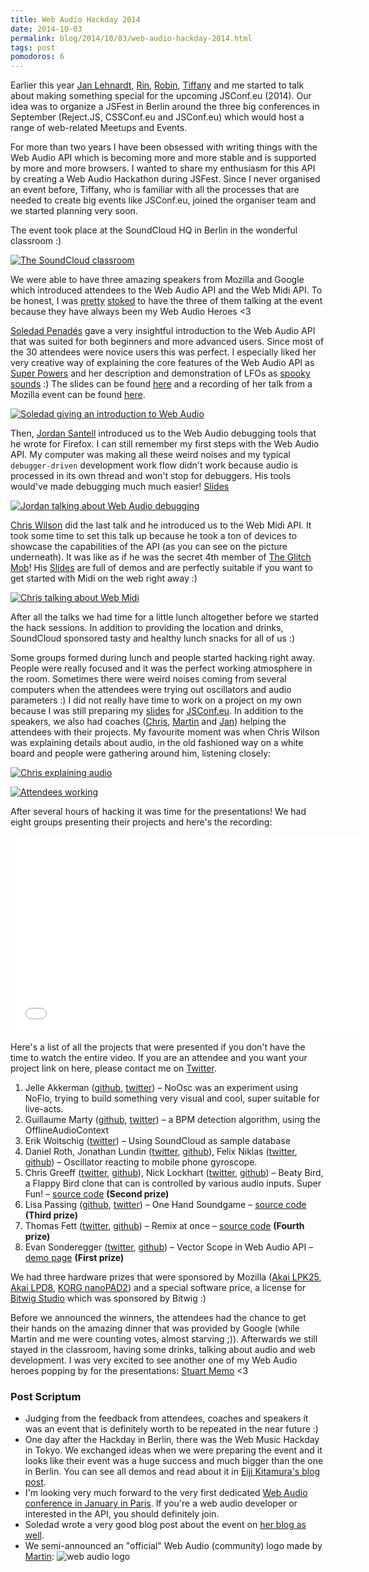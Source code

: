 ```yaml
---
title: Web Audio Hackday 2014
date: 2014-10-03
permalink: blog/2014/10/03/web-audio-hackday-2014.html
tags: post
pomodoros: 6
---
```


Earlier this year [Jan Lehnardt](https://twitter.com/janl), [Rin](https://twitter.com/rinpaku), [Robin](https://twitter.com/rmehner), [Tiffany](https://twitter.com/theophani) and me started to talk about making something special for the upcoming JSConf.eu (2014). Our idea was to organize a JSFest in Berlin around the three big conferences in September (Reject.JS, CSSConf.eu and JSConf.eu) which would host a range of web-related Meetups and Events.

For more than two years I have been obsessed with writing things with the Web Audio API which is becoming more and more stable and is supported by more and more browsers. I wanted to share my enthusiasm for this API by creating a Web Audio Hackathon during JSFest. Since I never organised an event before, Tiffany, who is familiar with all the processes that are needed to create big events like JSConf.eu, joined the organiser team and we started planning very soon.

The event took place at the SoundCloud HQ in Berlin in the wonderful classroom :)

[![The SoundCloud classroom](everybodyworking3.jpg)](everybodyworking3.jpg)

We were able to have three amazing speakers from Mozilla and Google which introduced attendees to the Web Audio API and the Web Midi API. To be honest, I was [pretty](https://twitter.com/thedeftone/status/498877909525090304) [stoked](https://twitter.com/thedeftone/status/497779074585329664) to have the three of them talking at the event because they have always been my Web Audio Heroes <3

[Soledad Penadés](https://twitter.com/supersole) gave a very insightful introduction to the Web Audio API that was suited for both beginners and more advanced users. Since most of the 30 attendees were novice users this was perfect. I especially liked her very creative way of explaining the core features of the Web Audio API as [Super Powers](http://soledadpenades.com/files/t/berlin-webaudio-hackday-2014/#38) and her description and demonstration of LFOs as [spooky sounds](http://soledadpenades.com/files/t/berlin-webaudio-hackday-2014/#54) :) The slides can be found [here](http://soledadpenades.com/files/t/berlin-webaudio-hackday-2014/) and a recording of her talk from a Mozilla event can be found [here](https://air.mozilla.org/introduction-to-web-audio/).

[![Soledad giving an introduction to Web Audio](soletalking.jpg)](soletalking.jpg)

Then, [Jordan Santell](https://twitter.com/jsantell) introduced us to the Web Audio debugging tools that he wrote for Firefox. I can still remember my first steps with the Web Audio API. My computer was making all these weird noises and my typical `debugger-driven` development work flow didn't work because audio is processed in its own thread and won't stop for debuggers. His tools would've made debugging much much easier! [Slides](http://jsantell.github.io/web-audio-tools-presentation/)

[![Jordan talking about Web Audio debugging](jordantalking.jpg)](jordantalking.jpg)

[Chris Wilson](https://twitter.com/cwilso) did the last talk and he introduced us to the Web Midi API. It took some time to set this talk up because he took a ton of devices to showcase the capabilities of the API (as you can see on the picture underneath). It was like as if he was the secret 4th member of [The Glitch Mob](https://soundcloud.com/theglitchmob)! His [Slides](http://webaudiodemos.appspot.com/slides/webmidi.html) are full of demos and are perfectly suitable if you want to get started with Midi on the web right away :)

[![Chris talking about Web Midi](christalking.jpg)](christalking.jpg)

After all the talks we had time for a little lunch altogether before we started the hack sessions. In addition to providing the location and drinks, SoundCloud sponsored tasty and healthy lunch snacks for all of us :)

Some groups formed during lunch and people started hacking right away. People were really focused and it was the perfect working atmosphere in the room. Sometimes there were weird noises coming from several computers when the attendees were trying out oscillators and audio parameters :) I did not really have time to work on a project on my own because I was still preparing my [slides](http://janmonschke.com/JSConf2014/) for [JSConf.eu](http://2014.jsconf.eu/speakers/#/speakers/jan-monschke-using-the-web-for-music-production-and-for-live-performances). In addition to the speakers, we also had coaches ([Chris](https://github.com/chrisguttandin), [Martin](https://twitter.com/woodworker) and [Jan](https://twitter.com/halfbyte)) helping the attendees with their projects. My favourite moment was when Chris Wilson was explaining details about audio, in the old fashioned way on a white board and people were gathering around him, listening closely:

[![Chris explaining audio](chriswilsonexplainingthings.jpg)](chriswilsonexplainingthings.jpg)

[![Attendees working](everybodyworking2.jpg)](everybodyworking2.jpg)

After several hours of hacking it was time for the presentations! We had eight groups presenting their projects and here's the recording:

<iframe class="video-embed" width="560" height="315" src="//www.youtube.com/embed/atJgvEBn6qg" frameborder="0" allowfullscreen loading="lazy" title="Video of the hackday demos"></iframe>

Here's a list of all the projects that were presented if you don't have the time to watch the entire video. If you are an attendee and you want your project link on here, please contact me on [Twitter](https://twitter.com/thedeftone).

1. Jelle Akkerman ([github](https://github.com/jellea), [twitter](https://twitter.com/jellea)) – NoOsc was an experiment using NoFlo, trying to build something very visual and cool, super suitable for live-acts.
2. Guillaume Marty ([github](https://github.com/gmarty), [twitter](https://twitter.com/g_marty)) – a BPM detection algorithm, using the OfflineAudioContext
3. Erik Woitschig ([twitter](https://twitter.com/iam_bnz)) – Using SoundCloud as sample database
4. Daniel Roth, Jonathan Lundin ([twitter](https://twitter.com/mr_lundis), [github](https://github.com/mrlundis)), Felix Niklas ([twitter](https://twitter.com/mrflix), [github](https://github.com/mrflix)) – Oscillator reacting to mobile phone gyroscope.
5. Chris Greeff ([twitter](https://twitter.com/greevz), [github](https://github.com/chrisgreeff)), Nick Lockhart ([twitter](https://twitter.com/nickolockhart), [github](https://github.com/N1ck)) – Beaty Bird, a Flappy Bird clone that can is controlled by various audio inputs. Super Fun! – [source code](https://github.com/N1ck/beaty-bird) **(Second prize)**
6. Lisa Passing ([github](https://github.com/lislis), [twitter](https://twitter.com/lisapassing)) – One Hand Soundgame – [source code](https://github.com/lislis/onehandsoundgame) **(Third prize)**
7. Thomas Fett ([twitter](https://twitter.com/FettThomas), [github](https://github.com/ThomasFett)) – Remix at once – [source code](https://github.com/kollektivpp/remix-at-once) **(Fourth prize)**
8. Evan Sonderegger ([twitter](https://twitter.com/esonderegger), [github](https://github.com/esonderegger)) – Vector Scope in Web Audio API – [demo page](http://webaudiometers.rpy.xyz/#) **(First prize)**

We had three hardware prizes that were sponsored by Mozilla ([Akai LPK25](http://www.amazon.de/gp/product/B002M8GBDI/ref=oh_aui_detailpage_o02_s00?ie=UTF8&psc=1), [Akai LPD8](http://www.amazon.de/gp/product/B002M8EEW8/ref=oh_aui_detailpage_o01_s00?ie=UTF8&psc=1), [KORG nanoPAD2](http://www.amazon.de/gp/product/B004M8YPKM/ref=oh_aui_detailpage_o00_s00?ie=UTF8&psc=1)) and a special software price, a license for [Bitwig Studio](https://www.bitwig.com/en/bitwig-studio/overview.html) which was sponsored by Bitwig :)

Before we announced the winners, the attendees had the chance to get their hands on the amazing dinner that was provided by Google (while Martin and me were counting votes, almost starving ;)). Afterwards we still stayed in the classroom, having some drinks, talking about audio and web development. I was very excited to see another one of my Web Audio heroes popping by for the presentations: [Stuart Memo](https://twitter.com/stuartmemo) <3

### Post Scriptum

- Judging from the feedback from attendees, coaches and speakers it was an event that is definitely worth to be repeated in the near future :)
- One day after the Hackday in Berlin, there was the Web Music Hackday in Tokyo. We exchanged ideas when we were preparing the event and it looks like their event was a huge success and much bigger than the one in Berlin. You can see all demos and read about it in [Eiji Kitamura's blog post](http://blog.agektmr.com/2014/09/event-report-web-music-hackathon-3.html).
- I'm looking very much forward to the very first dedicated [Web Audio conference in January in Paris](http://wac.ircam.fr/). If you're a web audio developer or interested in the API, you should definitely join.
- Soledad wrote a very good blog post about the event on [her blog as well](http://soledadpenades.com/2014/09/26/berlin-web-audio-hack-day-2014/).
- We semi-announced an "official" Web Audio (community) logo made by [Martin](https://twitter.com/woodworker): ![web audio logo](https://prolope.de/svg/webaudio-js.svg)
